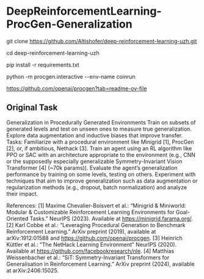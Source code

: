# DeepReinforcementLearning-ProcGen-Generalization


git clone https://github.com/Altishofer/deep-reinforcement-learning-uzh.git

cd deep-reinforcement-learning-uzh

pip install -r requirements.txt


python -m procgen.interactive --env-name coinrun

https://github.com/openai/procgen?tab=readme-ov-file

## Original Task
Generalization in Procedurally Generated Environments
 Train on subsets of generated levels and test on unseen ones to measure true generalization. Explore data augmentation and inductive biases that improve transfer.
Tasks:
Familiarize with a procedural environment like Minigrid [1], ProcGen [2], or, if ambitious, Nethack [3].
Train an agent using an RL algorithm like PPO or SAC with an architecture appropriate to the environment (e.g., CNN or the supposedly especially generalizable Symmetry-Invariant Vision Transformer [4] (~70k params)). 
Evaluate the agent’s generalization performance by training on some levels, testing on others.
Experiment with techniques that aim to improve generalization such as data augmentation or regularization methods (e.g., dropout, batch normalization) and analyze their impact.

References:
[1] Maxime Chevalier-Boisvert et al.: “Minigrid & Miniworld: Modular & Customizable Reinforcement Learning Environments for Goal-Oriented Tasks.” NeurIPS (2023). Available at https://minigrid.farama.org/.
[2] Karl Cobbe et al.: “Leveraging Procedural Generation to Benchmark Reinforcement Learning.” ArXiv preprint (2019), available at arXiv:1912:01588 and https://github.com/openai/procgen.
[3] Heinrich Küttler et al.: “The NetHack Learning Environment” NeurIPS (2020). Available at https://github.com/facebookresearch/nle.
[4] Matthias Weissenbacher et al.: “SiT: Symmetry-Invariant Transformers for Generalisation in Reinforcement Learning.” ArXiv preprint (2024), available at arXiv:2406:15025.
